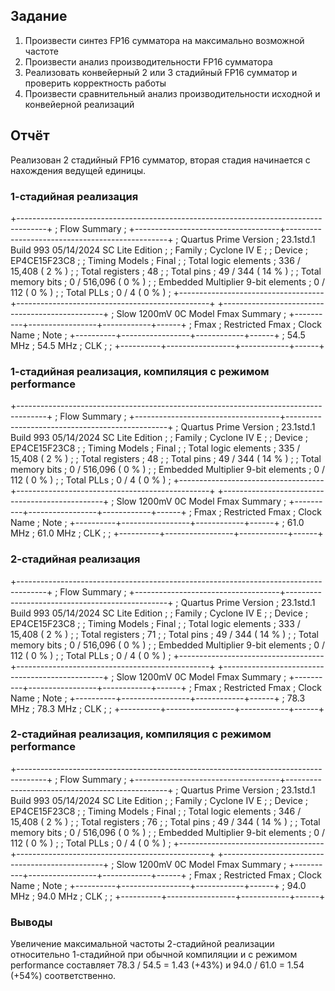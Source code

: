 ## Задание

1. Произвести синтез FP16 сумматора на максимально возможной частоте
2. Произвести анализ производительности FP16 сумматора
3. Реализовать конвейерный 2 или 3 стадийный FP16 сумматор и проверить корректность работы
4. Произвести сравнительный анализ производительности исходной и конвейерной реализаций

## Отчёт

Реализован 2 стадийный FP16 сумматор, вторая стадия начинается с нахождения ведущей единицы.

### 1-стадийная реализация

+-------------------------------------------------------------------------------------+
; Flow Summary                                                                        ;
+------------------------------------+------------------------------------------------+
; Quartus Prime Version              ; 23.1std.1 Build 993 05/14/2024 SC Lite Edition ;
; Family                             ; Cyclone IV E                                   ;
; Device                             ; EP4CE15F23C8                                   ;
; Timing Models                      ; Final                                          ;
; Total logic elements               ; 336 / 15,408 ( 2 % )                    	      ;
; Total registers                    ; 48                                             ;
; Total pins                         ; 49 / 344 ( 14 % )                              ;
; Total memory bits                  ; 0 / 516,096 ( 0 % )                            ;
; Embedded Multiplier 9-bit elements ; 0 / 112 ( 0 % )                                ;
; Total PLLs                         ; 0 / 4 ( 0 % )                                  ;
+------------------------------------+------------------------------------------------+
+------------------------------------------------+
; Slow 1200mV 0C Model Fmax Summary              ;
+----------+-----------------+------------+------+
; Fmax     ; Restricted Fmax ; Clock Name ; Note ;
+----------+-----------------+------------+------+
; 54.5 MHz ; 54.5 MHz        ; CLK        ;      ;
+----------+-----------------+------------+------+

### 1-стадийная реализация, компиляция с режимом performance

+-------------------------------------------------------------------------------------+
; Flow Summary                                                                        ;
+------------------------------------+------------------------------------------------+
; Quartus Prime Version              ; 23.1std.1 Build 993 05/14/2024 SC Lite Edition ;
; Family                             ; Cyclone IV E                                   ;
; Device                             ; EP4CE15F23C8                                   ;
; Timing Models                      ; Final                                          ;
; Total logic elements               ; 335 / 15,408 ( 2 % )                    	      ;
; Total registers                    ; 48                                             ;
; Total pins                         ; 49 / 344 ( 14 % )                              ;
; Total memory bits                  ; 0 / 516,096 ( 0 % )                            ;
; Embedded Multiplier 9-bit elements ; 0 / 112 ( 0 % )                                ;
; Total PLLs                         ; 0 / 4 ( 0 % )                                  ;
+------------------------------------+------------------------------------------------+
+------------------------------------------------+
; Slow 1200mV 0C Model Fmax Summary              ;
+----------+-----------------+------------+------+
; Fmax     ; Restricted Fmax ; Clock Name ; Note ;
+----------+-----------------+------------+------+
; 61.0 MHz ; 61.0 MHz        ; CLK        ;      ;
+----------+-----------------+------------+------+

### 2-стадийная реализация

+-------------------------------------------------------------------------------------+
; Flow Summary                                                                        ;
+------------------------------------+------------------------------------------------+
; Quartus Prime Version              ; 23.1std.1 Build 993 05/14/2024 SC Lite Edition ;
; Family                             ; Cyclone IV E                                   ;
; Device                             ; EP4CE15F23C8                                   ;
; Timing Models                      ; Final                                          ;
; Total logic elements               ; 333 / 15,408 ( 2 % )                    	      ;
; Total registers                    ; 71                                             ;
; Total pins                         ; 49 / 344 ( 14 % )                              ;
; Total memory bits                  ; 0 / 516,096 ( 0 % )                            ;
; Embedded Multiplier 9-bit elements ; 0 / 112 ( 0 % )                                ;
; Total PLLs                         ; 0 / 4 ( 0 % )                                  ;
+------------------------------------+------------------------------------------------+
+------------------------------------------------+
; Slow 1200mV 0C Model Fmax Summary              ;
+----------+-----------------+------------+------+
; Fmax     ; Restricted Fmax ; Clock Name ; Note ;
+----------+-----------------+------------+------+
; 78.3 MHz ; 78.3 MHz        ; CLK        ;      ;
+----------+-----------------+------------+------+

### 2-стадийная реализация, компиляция с режимом performance

+-------------------------------------------------------------------------------------+
; Flow Summary                                                                        ;
+------------------------------------+------------------------------------------------+
; Quartus Prime Version              ; 23.1std.1 Build 993 05/14/2024 SC Lite Edition ;
; Family                             ; Cyclone IV E                                   ;
; Device                             ; EP4CE15F23C8                                   ;
; Timing Models                      ; Final                                          ;
; Total logic elements               ; 346 / 15,408 ( 2 % )                    	      ;
; Total registers                    ; 76                                             ;
; Total pins                         ; 49 / 344 ( 14 % )                              ;
; Total memory bits                  ; 0 / 516,096 ( 0 % )                            ;
; Embedded Multiplier 9-bit elements ; 0 / 112 ( 0 % )                                ;
; Total PLLs                         ; 0 / 4 ( 0 % )                                  ;
+------------------------------------+------------------------------------------------+
+------------------------------------------------+
; Slow 1200mV 0C Model Fmax Summary              ;
+----------+-----------------+------------+------+
; Fmax     ; Restricted Fmax ; Clock Name ; Note ;
+----------+-----------------+------------+------+
; 94.0 MHz ; 94.0 MHz        ; CLK        ;      ;
+----------+-----------------+------------+------+

### Выводы

Увеличение максимальной частоты 2-стадийной реализации относительно 1-стадийной при обычной компиляции и с режимом performance составляет 78.3 / 54.5 = 1.43 (+43%) и 94.0 / 61.0 = 1.54 (+54%) соответственно.
